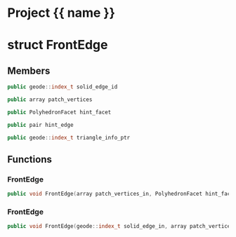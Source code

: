 <script setup>
import {useRoute} from 'vitepress'
const {path} = useRoute()
const tokens = path.split('/')
const words = tokens[2].split('-');
for (let i = 0; i < words.length; i++) {
    words[i] = words[i].charAt(0).toUpperCase() + words[i].slice(1);
    words[i] = words[i].replace('geode', 'Geode')
}
const name = words.join('-');
</script>
# Project {{ name }}

# struct FrontEdge


## Members

```cpp
public geode::index_t solid_edge_id

```

```cpp
public array patch_vertices

```

```cpp
public PolyhedronFacet hint_facet

```

```cpp
public pair hint_edge

```

```cpp
public geode::index_t triangle_info_ptr

```



## Functions

### FrontEdge

```cpp
public void FrontEdge(array patch_vertices_in, PolyhedronFacet hint_facet_in, geode::index_t triangle_info_ptr_in)
```


### FrontEdge

```cpp
public void FrontEdge(geode::index_t solid_edge_in, array patch_vertices_in, geode::index_t triangle_info_ptr_in)
```




